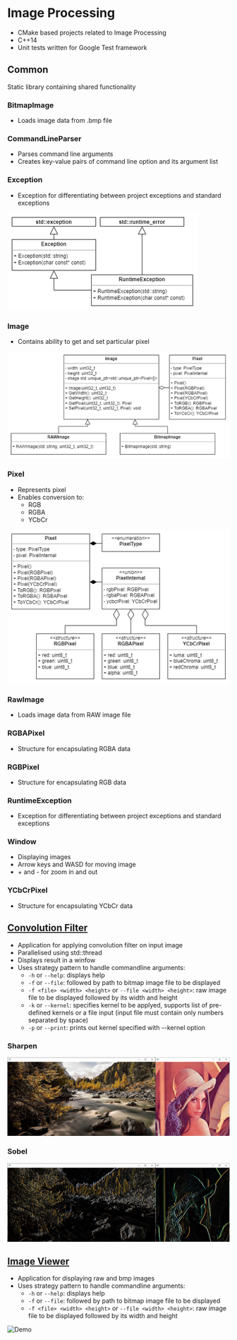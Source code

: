 # Image Processing
- CMake based projects related to Image Processing
- C++14
- Unit tests written for Google Test framework

## Common
Static library containing shared functionality

### BitmapImage
- Loads image data from .bmp file

### CommandLineParser
- Parses command line arguments
- Creates key-value pairs of command line option and its argument list

### Exception
- Exception for differentiating between project exceptions and standard exceptions

![Demo](Common/media/Exception.png)

### Image
- Contains ability to get and set particular pixel

![Demo](Common/media/Image.png)

### Pixel
- Represents pixel
- Enables conversion to:
   - RGB 
   - RGBA 
   - YCbCr

![Demo](Common/media/Pixel.png)

### RawImage
- Loads image data from RAW image file

### RGBAPixel
- Structure for encapsulating RGBA data

### RGBPixel
- Structure for encapsulating RGB data

### RuntimeException
- Exception for differentiating between project exceptions and standard exceptions

### Window
- Displaying images
- Arrow keys and WASD for moving image
- \+ and - for zoom in and out

### YCbCrPixel
- Structure for encapsulating YCbCr data

## [Convolution Filter](ConvolutionFilter)
- Application for applying convolution filter on input image
- Parallelised using std::thread
- Displays result in a winfow
- Uses strategy pattern to handle commandline arguments:
    - `-h` or `--help`: displays help
    - `-f` or `--file`: followed by path to bitmap image file to be displayed
    - `-f <file> <width> <height>` or `--file <width> <height>`: raw image file to be displayed followed by its width and height
    - `-k` or `--kernel`: specifies kernel to be applyed, supports list of pre-defined kernels or a file input (input file must contain only numbers separated by space)
    - `-p` or `--print`: prints out kernel specified with --kernel option

### Sharpen
![Demo](ConvolutionFilter/media/SHARPEN.png)

### Sobel
![Demo](ConvolutionFilter/media/SOBEL.png)

## [Image Viewer](ImageViewer)
- Application for displaying raw and bmp images
- Uses strategy pattern to handle commandline arguments:
    - `-h` or `--help`: displays help
    - `-f` or `--file`: followed by path to bitmap image file to be displayed
    - `-f <file> <width> <height>` or `--file <width> <height>`: raw image file to be displayed followed by its width and height

![Demo](ImageViewer/media/ImageViewer.gif)

